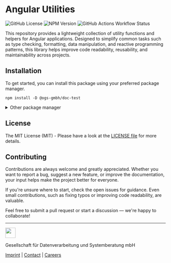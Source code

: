 # Angular Utilities
![GitHub License](https://img.shields.io/github/license/OGS-GmbH/doc-test?color=0f434e)
![NPM Version](https://img.shields.io/npm/v/%40ogs-gmbh%2Fdoc-test?color=0f434e)
![GitHub Actions Workflow Status](https://img.shields.io/github/actions/workflow/status/OGS-GmbH/doc-test/main-deploy.yml?color=0f434e)

This repository provides a lightweight collection of utility functions and helpers for Angular applications. Designed to simplify common tasks such as type checking, formatting, data manipulation, and reactive programming patterns, this library helps improve code readability, reusability, and maintainability across projects.

## Installation
To get started, you can install this package using your preferred package manager.
````shell
npm install -D @ogs-gmbh/doc-test
````

<details>
<summary>Other package manager</summary>
<br />

````shell
yarn add -D @ogs-gmbh/doc-test
````

````shell
pnpm install -D @ogs-gmbh/doc-test
````

</details>

## License
The MIT License (MIT) - Please have a look at the [LICENSE file](./LICENSE) for more details.

## Contributing
Contributions are always welcome and greatly appreciated. Whether you want to report a bug, suggest a new feature, or improve the documentation, your input helps make the project better for everyone.

If you're unsure where to start, check the open issues for guidance. Even small contributions, such as fixing typos or improving code readability, are valuable.

Feel free to submit a pull request or start a discussion — we're happy to collaborate!

---

<a href="https://www.ogs.de/en/"><img src="https://www.ogs.de/fileadmin/templates/main/img/logo.png" height="32" /></a>
<p>Gesellschaft für Datenverarbeitung und Systemberatung mbH</p>

[Imprint](https://www.ogs.de/en/imprint/) | [Contact](https://www.ogs.de/en/contact/) | [Careers](https://www.ogs.de/en/about-ogs/#Careers)
